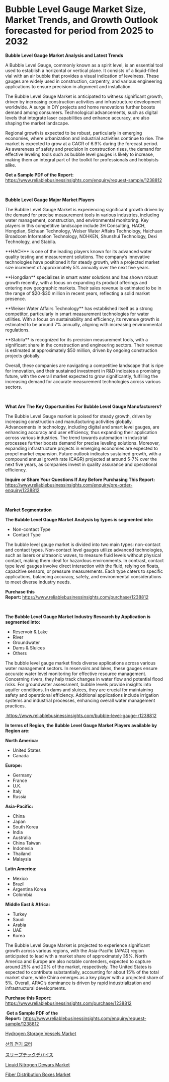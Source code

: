 <p><h1>Bubble Level Gauge Market Size, Market Trends, and Growth Outlook forecasted for period from 2025 to 2032</h1></p><p><strong>Bubble Level Gauge Market Analysis and Latest Trends</strong></p>
<p><p>A Bubble Level Gauge, commonly known as a spirit level, is an essential tool used to establish a horizontal or vertical plane. It consists of a liquid-filled vial with an air bubble that provides a visual indication of levelness. These gauges are widely used in construction, carpentry, and various engineering applications to ensure precision in alignment and installation.</p><p>The Bubble Level Gauge Market is anticipated to witness significant growth, driven by increasing construction activities and infrastructure development worldwide. A surge in DIY projects and home renovations further boosts demand among consumers. Technological advancements, such as digital levels that integrate laser capabilities and enhance accuracy, are also shaping the market landscape. </p><p>Regional growth is expected to be robust, particularly in emerging economies, where urbanization and industrial activities continue to rise. The market is expected to grow at a CAGR of 6.9% during the forecast period. As awareness of safety and precision in construction rises, the demand for effective leveling tools such as bubble level gauges is likely to increase, making them an integral part of the toolkit for professionals and hobbyists alike.</p></p>
<p><strong>Get a Sample PDF of the Report:&nbsp;</strong> <a href="https://www.reliablebusinessinsights.com/enquiry/request-sample/1238812?utm_campaign=39&utm_medium=2&utm_source=Github&utm_content=ia&utm_term=22022025&utm_id=bubble-level-gauge">https://www.reliablebusinessinsights.com/enquiry/request-sample/1238812</a></p>
<p>&nbsp;</p>
<p><strong>Bubble Level Gauge Major Market Players</strong></p>
<p><p>The Bubble Level Gauge Market is experiencing significant growth driven by the demand for precise measurement tools in various industries, including water management, construction, and environmental monitoring. Key players in this competitive landscape include 3H Consulting, HACH, Hongdian, Sichuan Technology, Weiser Water Affairs Technology, Haichuan Broadcom Information Technology, NOHKEN, Shunshui Technology, Dexi Technology, and Stabila.</p><p>**HACH** is one of the leading players known for its advanced water quality testing and measurement solutions. The company’s innovative technologies have positioned it for steady growth, with a projected market size increment of approximately 5% annually over the next five years.</p><p>**Hongdian** specializes in smart water solutions and has shown robust growth recently, with a focus on expanding its product offerings and entering new geographic markets. Their sales revenue is estimated to be in the range of $20-$30 million in recent years, reflecting a solid market presence.</p><p>**Weiser Water Affairs Technology** has established itself as a strong competitor, particularly in smart measurement technologies for water utilities. With a focus on sustainability and efficiency, its revenue growth is estimated to be around 7% annually, aligning with increasing environmental regulations.</p><p>**Stabila** is recognized for its precision measurement tools, with a significant share in the construction and engineering sectors. Their revenue is estimated at approximately $50 million, driven by ongoing construction projects globally.</p><p>Overall, these companies are navigating a competitive landscape that is ripe for innovation, and their sustained investment in R&D indicates a promising future, with the overall market expected to grow significantly, fulfilling the increasing demand for accurate measurement technologies across various sectors.</p></p>
<p>&nbsp;</p>
<p><strong>What Are The Key Opportunities For Bubble Level Gauge Manufacturers?</strong></p>
<p><p>The Bubble Level Gauge market is poised for steady growth, driven by increasing construction and manufacturing activities globally. Advancements in technology, including digital and smart level gauges, are enhancing accuracy and user efficiency, thus expanding their application across various industries. The trend towards automation in industrial processes further boosts demand for precise leveling solutions. Moreover, expanding infrastructure projects in emerging economies are expected to propel market expansion. Future outlook indicates sustained growth, with a compound annual growth rate (CAGR) projected at around 5-7% over the next five years, as companies invest in quality assurance and operational efficiency.</p></p>
<p><strong>Inquire or Share Your Questions If Any Before Purchasing This Report:</strong> <a href="https://www.reliablebusinessinsights.com/enquiry/pre-order-enquiry/1238812?utm_campaign=39&utm_medium=2&utm_source=Github&utm_content=ia&utm_term=22022025&utm_id=bubble-level-gauge">https://www.reliablebusinessinsights.com/enquiry/pre-order-enquiry/1238812</a></p>
<p>&nbsp;</p>
<p><strong>Market Segmentation</strong></p>
<p><strong>The Bubble Level Gauge Market Analysis by types is segmented into:</strong></p>
<p><ul><li>Non-contact Type</li><li>Contact Type</li></ul></p>
<p><p>The bubble level gauge market is divided into two main types: non-contact and contact types. Non-contact level gauges utilize advanced technologies, such as lasers or ultrasonic waves, to measure fluid levels without physical contact, making them ideal for hazardous environments. In contrast, contact type level gauges involve direct interaction with the fluid, relying on floats, capacitive sensors, or pressure measurements. Each type caters to specific applications, balancing accuracy, safety, and environmental considerations to meet diverse industry needs.</p></p>
<p><strong>Purchase this Report:&nbsp;</strong><a href="https://www.reliablebusinessinsights.com/purchase/1238812?utm_campaign=39&utm_medium=2&utm_source=Github&utm_content=ia&utm_term=22022025&utm_id=bubble-level-gauge">https://www.reliablebusinessinsights.com/purchase/1238812</a></p>
<p>&nbsp;</p>
<p><strong>The Bubble Level Gauge Market Industry Research by Application is segmented into:</strong></p>
<p><ul><li>Reservoir & Lake</li><li>River</li><li>Groundwater</li><li>Dams & Sluices</li><li>Others</li></ul></p>
<p><p>The bubble level gauge market finds diverse applications across various water management sectors. In reservoirs and lakes, these gauges ensure accurate water level monitoring for effective resource management. Concerning rivers, they help track changes in water flow and potential flood risks. For groundwater assessment, bubble levels provide insights into aquifer conditions. In dams and sluices, they are crucial for maintaining safety and operational efficiency. Additional applications include irrigation systems and industrial processes, enhancing overall water management practices.</p></p>
<p><a href="https://www.reliablebusinessinsights.com/bubble-level-gauge-r1238812?utm_campaign=39&utm_medium=2&utm_source=Github&utm_content=ia&utm_term=22022025&utm_id=bubble-level-gauge">&nbsp;https://www.reliablebusinessinsights.com/bubble-level-gauge-r1238812</a></p>
<p><strong>In terms of Region, the Bubble Level Gauge Market Players available by Region are:</strong></p>
<p>
    <p> <strong> North America: </strong>
        <ul>
            <li>United States</li>
            <li>Canada</li>
        </ul>
        </p> 
    <p> <strong> Europe: </strong>
        <ul>
            <li>Germany</li>
            <li>France</li>
            <li>U.K.</li>
            <li>Italy</li>
            <li>Russia</li>
        </ul>
        </p> 
    <p> <strong> Asia-Pacific: </strong>
        <ul>
            <li>China</li>
            <li>Japan</li>
            <li>South Korea</li>
            <li>India</li>
            <li>Australia</li>
            <li>China Taiwan</li>
            <li>Indonesia</li>
            <li>Thailand</li>
            <li>Malaysia</li>
        </ul>
        </p> 
    <p> <strong> Latin America: </strong>
        <ul>
            <li>Mexico</li>
            <li>Brazil</li>
            <li>Argentina Korea</li>
            <li>Colombia</li>
        </ul>
        </p> 
    <p> <strong> Middle East & Africa: </strong>
        <ul>
            <li>Turkey</li>
            <li>Saudi</li>
            <li>Arabia</li>
            <li>UAE</li>
            <li>Korea</li>
        </ul>
    </p>
    </p>
<p><p>The Bubble Level Gauge Market is projected to experience significant growth across various regions, with the Asia-Pacific (APAC) region anticipated to lead with a market share of approximately 35%. North America and Europe are also notable contenders, expected to capture around 25% and 20% of the market, respectively. The United States is expected to contribute substantially, accounting for about 15% of the total market share, while China emerges as a key player with a projected share of 5%. Overall, APAC’s dominance is driven by rapid industrialization and infrastructural developments.</p></p>
<p><strong>Purchase this Report: </strong><a href="https://www.reliablebusinessinsights.com/purchase/1238812?utm_campaign=39&utm_medium=2&utm_source=Github&utm_content=ia&utm_term=22022025&utm_id=bubble-level-gauge">https://www.reliablebusinessinsights.com/purchase/1238812</a></p>
<p>&nbsp;<strong>Get a Sample PDF of the Report:&nbsp;&nbsp;</strong><a href="https://www.reliablebusinessinsights.com/enquiry/request-sample/1238812?utm_campaign=39&utm_medium=2&utm_source=Github&utm_content=ia&utm_term=22022025&utm_id=bubble-level-gauge">https://www.reliablebusinessinsights.com/enquiry/request-sample/1238812</a></p>
<p><strong></strong></p>
<p><p><a href="https://github.com/siertnamba7u/Market-Research-Report-List-1/blob/main/hydrogen-storage-vessels-market.md?utm_campaign=39&utm_medium=2&utm_source=Github&utm_content=ia&utm_term=22022025&utm_id=bubble-level-gauge">Hydrogen Storage Vessels Market</a></p><p><a href="https://github.com/laholand/Market-Research-Report-List-7/blob/main/295508339542.md?utm_campaign=39&utm_medium=2&utm_source=Github&utm_content=ia&utm_term=22022025&utm_id=bubble-level-gauge">선외 전기 모터</a></p><p><a href="https://github.com/mohamedbakry57/Market-Research-Report-List-7/blob/main/882460139140.md?utm_campaign=39&utm_medium=2&utm_source=Github&utm_content=ia&utm_term=22022025&utm_id=bubble-level-gauge">スリープテックデバイス</a></p><p><a href="https://github.com/lillybosakoi/Market-Research-Report-List-1/blob/main/liquid-nitrogen-dewars-market.md?utm_campaign=39&utm_medium=2&utm_source=Github&utm_content=ia&utm_term=22022025&utm_id=bubble-level-gauge">Liquid Nitrogen Dewars Market</a></p><p><a href="https://github.com/boyertrull4r/Market-Research-Report-List-1/blob/main/fiber-distribution-boxes-market.md?utm_campaign=39&utm_medium=2&utm_source=Github&utm_content=ia&utm_term=22022025&utm_id=bubble-level-gauge">Fiber Distribution Boxes Market</a></p></p>